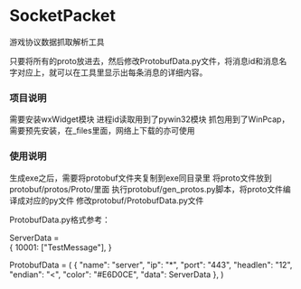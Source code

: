 # SocketPacket
游戏协议数据抓取解析工具

只要将所有的proto放进去，然后修改ProtobufData.py文件，将消息id和消息名字对应上，就可以在工具里显示出每条消息的详细内容。

### 项目说明
需要安装wxWidget模块
进程id读取用到了pywin32模块
抓包用到了WinPcap，需要预先安装，在_files里面，网络上下载的亦可使用

### 使用说明
生成exe之后，需要将protobuf文件夹复制到exe同目录里
将proto文件放到protobuf/protos/Proto/里面
执行protobuf/gen_protos.py脚本，将proto文件编译成对应的py文件
修改protobuf/ProtobufData.py文件

ProtobufData.py格式参考：

ServerData = \
{
    10001: ["TestMessage"],
}

ProtobufData = (
    {
        "name": "server",
        "ip": "*",
        "port": "443",
        "headlen": "12",
        "endian": "<",
        "color": "#E6D0CE",
        "data": ServerData
    },
)